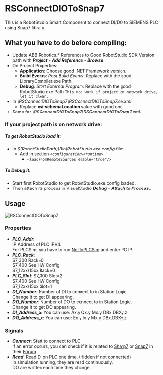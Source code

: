 # RSConnectDIOToSnap7
This is a RobotStudio Smart Component to connect DI/DO to SIEMENS PLC using Snap7 library.
## What you have to do before compiling:
  - Update ABB.Robotics.* References to Good RobotStudio SDK Version path with ***Project*** - ***Add Reference*** - ***Browse***.
  - On Project Properties:
    - **Application**: Choose good .NET Framework version.
    - **Build Events**: *Post Build Events*: Replace with the good LibraryCompiler.exe Path.
    - **Debug**: *Start External Program*: Replace with the good RobotStudio.exe Path `This not work if project on network drive, let it clear.`
  - In *\RSConnectDIOToSnap7\RSConnectDIOToSnap7.en.xml*:
    - Replace **xsi:schemaLocation** value with good one.
  - Same for *\RSConnectDIOToSnap7\RSConnectDIOToSnap7.xml*.

### If your project path is on network drive:
##### To get RobotStudio load it:
  - In *$(RobotStudioPath)\Bin\RobotStudio.exe.config* file:
    - Add in section *`<configuration><runtime>`*
      - `<loadFromRemoteSources enable="true"/>`

##### To Debug it:
  - Start first RobotStudio to get RobotStudio.exe.config loaded.
  - Then attach its process in VisualStudio ***Debug*** - ***Attach to Process..***
  
## Usage
![RSConnectDIOToSnap7](https://raw.githubusercontent.com/DenisFR/RSConnectDIOToSnap7/master/RSConnectDIOToSnap7/RSConnectDIOToSnap7.jpg)
### Properties
  - ***PLC_Addr***:\
IP Address of PLC IPV4.\
For PLCSim, you have to run [NetToPLCSim](http://nettoplcsim.sourceforge.net/) and enter PC IP.
  - ***PLC_Rack***:\
S7_300 Rack=0\
S7_400 See HW Config\
S7_12xx/15xx Rack=0
  - ***PLC_Slot***:
S7_300 Slot=2\
S7_400 See HW Config\
S7_12xx/15xx Slot=1
  - ***DI_Number***:
Number of DI to connect to in Station Logic.\
Change it to get DI appearing.
  - ***DO_Number***:
Number of DO to connect to in Station Logic.\
Change it to get DO appearing.
  - ***DI_Address_x***:
You can use: Ax.y Qx.y Mx.y DBx.DBXy.z
  - ***DO_Address_x***:
You can use: Ex.y Ix.y Mx.y DBx.DBXy.z
### Signals
  - ***Connect***:
Start to connect to PLC.\
If an error occurs, you can check if it is related to [Sharp7](https://sourceforge.net/projects/snap7/files/Sharp7/) or [Snap7](https://sourceforge.net/projects/snap7/) in their [Forum](https://sourceforge.net/p/snap7/discussion/)
  - ***Read***:
Read DI on PLC one time. (Hidden if not connected)\
In simulation running, they are read continuously.\
DO are written each time they change.